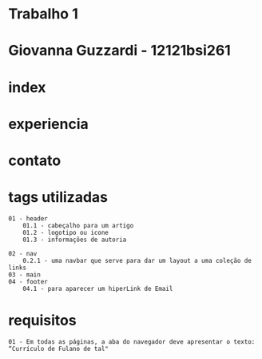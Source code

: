 # Trabalho 1
# Giovanna Guzzardi - 12121bsi261 

# index

# experiencia

# contato 

# tags utilizadas 

    01 - header
        01.1 - cabeçalho para um artigo 
        01.2 - logotipo ou icone 
        01.3 - informações de autoria
        
    02 - nav
        0.2.1 - uma navbar que serve para dar um layout a uma coleção de links
    03 - main
    04 - footer
        04.1 - para aparecer um hiperLink de Email 
# requisitos

    01 - Em todas as páginas, a aba do navegador deve apresentar o texto: “Currículo de Fulano de tal"